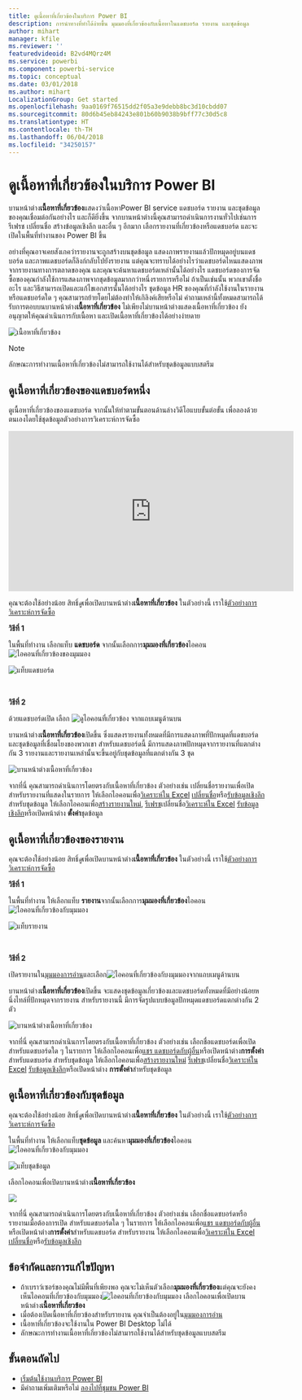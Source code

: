```yaml
---
title: ดูเนื้อหาที่เกี่ยวข้องในบริการ Power BI
description: การนำทางที่ทำได้ง่ายขึ้น มุมมองที่เกี่ยวข้องกับเนื้อหาในแดชบอร์ด รายงาน และชุดข้อมูล
author: mihart
manager: kfile
ms.reviewer: ''
featuredvideoid: B2vd4MQrz4M
ms.service: powerbi
ms.component: powerbi-service
ms.topic: conceptual
ms.date: 03/01/2018
ms.author: mihart
LocalizationGroup: Get started
ms.openlocfilehash: 9aa0169f76515dd2f05a3e9debb8bc3d10cbdd07
ms.sourcegitcommit: 80d6b45eb84243e801b60b9038b9bff77c30d5c8
ms.translationtype: HT
ms.contentlocale: th-TH
ms.lasthandoff: 06/04/2018
ms.locfileid: "34250157"
---
```

# <a name="view-related-content-in-power-bi-service"></a>ดูเนื้อหาที่เกี่ยวข้องในบริการ Power BI
บานหน้าต่าง**เนื้อหาที่เกี่ยวข้อง**แสดงว่าเนื้อหาPower BI service แดชบอร์ด รายงาน และชุดข้อมูลของคุณเชื่อมต่อกันอย่างไร  และก็ดียิ่งขึ้น จากบานหน้าต่างนี้คุณสามารถดำเนินการงานทั่วไปเช่นการรีเฟรช เปลี่ยนชื่อ สร้างข้อมูลเชิงลึก และอื่น ๆ อีกมาก เลือกรายงานที่เกี่ยวข้องหรือแดชบอร์ด และจะเปิดในพื้นที่ทำงานของ Power BI ขึ้น   

อย่างที่คุณอาจเคยสังเกคว่ารายงานจะถูกสร้างบนชุดข้อมูล แสดงภาพรายงานแล้วปักหมุดอยู่บนแดชบอร์ด และภาพแดชบอร์ดก็ลิงก์กลับไปยังรายงาน แต่คุณจะทราบได้อย่างไรว่าแดชบอร์ดไหนแสดงภาพจากรายงานทางการตลาดของคุณ และคุณจะค้นหาแดชบอร์ดเหล่านั้นได้อย่างไร แดชบอร์ดของการจัดซื้อของคุณกำลังใช้การแสดงภาพจากชุดข้อมูลมากกว่าหนึ่งรายการหรือไม่ ถ้าเป็นเช่นนั้น พวกเขาตั้งชื่ออะไร และวิธีสามารถเปิดและแก้ไขเอกสารนั้นได้อย่างไร ชุดข้อมูล HR ของคุณที่กำลังใช้งานในรายงานหรือแดชบอร์ดใด ๆ คุณสามารถย้ายโดยไม่ต้องทำให้เกิลิงค์เสียหรือไม่ คำถามเหล่านี้ทั้งหมดสามารถได้รับการตอบบนบานหน้าต่าง**เนื้อหาที่เกี่ยวข้อง**  ไม่เพียงไม่บานหน้าต่างแสดงเนื้อหาที่เกี่ยวข้อง ยังอนุญาตให้คุณดำเนินการกับเนื้อหา และเปิดเนื้อหาที่เกี่ยวข้องได้อย่างง่ายดาย

![เนื้อหาที่เกี่ยวข้อง](media/service-related-content/power-bi-view-related-dashboard-new.png)

> [!NOTE]
> ลักษณะการทำงานเนื้อหาที่เกี่ยวข้องไม่สามารถใช้งานได้สำหรับชุดข้อมูลแบบสตรีม
> 
> 

## <a name="view-related-content-for-a-dashboard"></a>ดูเนื้อหาที่เกี่ยวข้องของแดชบอร์ดหนึ่ง
ดูเนื้อหาที่เกี่ยวข้องของแดชบอร์ด จากนั้นให้ทำตามขั้นตอนด้านล่างวิดีโอแบบขั้นต่อขั้น เพื่อลองด้วยตนเองโดยใช้ชุดข้อมูลตัวอย่างการวิเคราะห์การจัดซื้อ

<iframe width="560" height="315" src="https://www.youtube.com/embed/B2vd4MQrz4M#t=3m05s" frameborder="0" allowfullscreen></iframe>


คุณจะต้องใช้อย่างน้อย สิทธิ์*ดู*เพื่อเปิดบานหน้าต่าง**เนื้อหาที่เกี่ยวข้อง** ในตัวอย่างนี้ เราใช้[ตัวอย่างการวิเคราะห์การจัดซื้อ](sample-procurement.md)

**วิธีที่ 1**

ในพื้นที่ทำงาน เลือกแท็บ **แดชบอร์ด** จากนั้นเลือกการ**มุมมองที่เกี่ยวข้อง**ไอคอน![ไอคอนที่เกี่ยวข้องของมุมมอง](media/service-related-content/power-bi-view-related-icon-new.png)

![แท็บแดชบอร์ด](media/service-related-content/power-bi-view-related-dash-newer.png)

<br>

**วิธีที่ 2**

ด้วยแดชบอร์ดเปิด เลือก   ![ดูไอคอนที่เกี่ยวข้อง](media/service-related-content/power-bi-view-related-new.png) จากแถบเมนูด้านบน

บานหน้าต่าง**เนื้อหาที่เกี่ยวข้อง**เปิดขึ้น ซึ่งแสดงรายงานทั้งหมดที่มีการแสดงภาพที่ปักหมุดที่แดชบอร์ดและชุดข้อมูลที่เชื่อมโยงของพวกเขา สำหรับแดชบอร์ดนี้ มีการแสดงภาพปักหมุดจากรายงานที่แตกต่างกัน 3 รายงานและรายงานเหล่านั้นจะขึ้นอยู่กับชุดข้อมูลที่แตกต่างกัน 3 ชุด

![บานหน้าต่างเนื้อหาที่เกี่ยวข้อง](media/service-related-content/power-bi-view-related-dashboard-new.png)

จากที่นี่ คุณสามารถดำเนินการโดยตรงกับเนื้อหาที่เกี่ยวข้อง  ตัวอย่างเช่น เปลี่ยนชื่อรายงานเพื่อเปิด  สำหรับรายงานที่แสดงในรายการ ให้เลือกไอคอนเพื่อ[วิเคราะห์ใน Excel](service-analyze-in-excel.md) [เปลี่ยนชื่อ](service-rename.md)หรือ[รับข้อมูลเชิงลึก](service-insights.md) สำหรับชุดข้อมูล ให้เลือกไอคอนเพื่อ[สร้างรายงานใหม่](service-report-create-new.md), [รีเฟรช](refresh-data.md)เปลี่ยนชื่อ[วิเคราะห์ใน Excel](service-analyze-in-excel.md) [รับข้อมูลเชิงลึก](service-insights.md)หรือเปิดหน้าต่าง **ตั้งค่า**ชุดข้อมูล  

## <a name="view-related-content-for-a-report"></a>ดูเนื้อหาที่เกี่ยวข้องของรายงาน
คุณจะต้องใช้อย่างน้อย สิทธิ์*ดู*เพื่อเปิดบานหน้าต่าง**เนื้อหาที่เกี่ยวข้อง** ในตัวอย่างนี้ เราใช้[ตัวอย่างการวิเคราะห์การจัดซื้อ](sample-procurement.md)

**วิธีที่ 1**

ในพื้นที่ทำงาน ให้เลือกแท็บ **รายงาน**จากนั้นเลือกการ**มุมมองที่เกี่ยวข้อง**ไอคอน![ไอคอนที่เกี่ยวข้องกับมุมมอง](media/service-related-content/power-bi-view-related-icon-new.png)

![แท็บรายงาน](media/service-related-content/power-bi-view-related-report-newer.png)

<br>

**วิธีที่ 2**

เปิดรายงานใน[มุมมองการอ่าน](service-reading-view-and-editing-view.md)และเลือก![ไอคอนที่เกี่ยวข้องกับงมุมมอง](media/service-related-content/power-bi-view-related-new.png)จากแถบเมนูด้านบน

บานหน้าต่าง**เนื้อหาที่เกี่ยวข้อง**เปิดขึ้น จะแสดงชุดข้อมูลเกี่ยวข้องและแดชบอร์ดทั้งหมดที่มีอย่างน้อยหนึ่งไทล์ที่ปักหมุดจากรายงาน สำหรับรายงานนี้ มีการจัดรูปแบบข้อมูลปักหมุดแดชบอร์ดแตกต่างกัน 2 ตัว

![บานหน้าต่างเนื้อหาที่เกี่ยวข้อง](media/service-related-content/power-bi-view-related-report.png)

จากที่นี่ คุณสามารถดำเนินการโดยตรงกับเนื้อหาที่เกี่ยวข้อง  ตัวอย่างเช่น เลือกชื่อแดชบอร์ดเพื่อเปิด  สำหรับแดชบอร์ดใด ๆ ในรายการ ให้เลือกไอคอนเพื่อ[แชร แดชบอร์ดกับผู้อื่น](service-share-dashboards.md)หรือเปิดหน้าต่าง**การตั้งค่า**สำหรับแดชบอร์ด สำหรับชุดข้อมูล ให้เลือกไอคอนเพื่อ[สร้างรายงานใหม่](service-report-create-new.md) [รีเฟรช](refresh-data.md)เปลี่ยนชื่อ[วิเคราะห์ใน Excel](service-analyze-in-excel.md) [รับข้อมูลเชิงลึก](service-insights.md)หรือเปิดหน้าต่าง **การตั้งค่า**สำหรับชุดข้อมูล  

## <a name="view-related-content-for-a-dataset"></a>ดูเนื้อหาที่เกี่ยวข้องกับชุดข้อมูล
คุณจะต้องใช้อย่างน้อย สิทธิ์*ดู*เพื่อเปิดบานหน้าต่าง**เนื้อหาที่เกี่ยวข้อง** ในตัวอย่างนี้ เราใช้[ตัวอย่างการวิเคราะห์การจัดซื้อ](sample-procurement.md)

ในพื้นที่ทำงาน ให้เลือกแท็บ**ชุดข้อมูล** และค้นหา**มุมมองที่เกี่ยวข้อง**ไอคอน![ไอคอนที่เกี่ยวข้องกับมุมมอง](media/service-related-content/power-bi-view-related-icon-new.png)

![แท็บชุดข้อมูล](media/service-related-content/power-bi-view-related-dataset-newer.png)

เลือกไอคอนเพื่อเปิดบานหน้าต่าง**เนื้อหาที่เกี่ยวข้อง**

![](media/service-related-content/power-bi-datasets.png)

จากที่นี่ คุณสามารถดำเนินการโดยตรงกับเนื้อหาที่เกี่ยวข้อง  ตัวอย่างเช่น เลือกชื่อแดชบอร์ดหรือรายงานเมื่อต้องการเปิด  สำหรับแดชบอร์ดใด ๆ ในรายการ ให้เลือกไอคอนเพื่อ[แชร แดชบอร์ดกับผู้อื่น](service-share-dashboards.md)หรือเปิดหน้าต่าง**การตั้งค่า**สำหรับแดชบอร์ด สำหรับรายงาน ให้เลือกไอคอนเพื่อ[วิเคราะห์ใน Excel](service-analyze-in-excel.md) [เปลี่ยนชื่อ](service-rename.md)หรือ[รับข้อมูลเชิงลึก](service-insights.md)  

## <a name="limitations-and-troubleshooting"></a>ข้อจำกัดและการแก้ไขปัญหา
* ถ้าเบราว์เซอร์ของคุณไม่มีพื้นที่เพียงพอ คุณจะไม่เห็นตัวเลือก**มุมมองที่เกี่ยวข้อง**แต่คุณจะยังคงเห็นไอคอนที่เกี่ยวข้องกับมุมมอง![ไอคอนที่เกี่ยวข้องกับมุมมอง](media/service-related-content/power-bi-view-related-icon-new.png) เลือกไอคอนเพื่อเปิดบานหน้าต่าง**เนื้อหาที่เกี่ยวข้อง**
* เมื่อต้องเปิดเนื้อหาที่เกี่ยวข้องสำหรับรายงาน คุณจำเป็นต้องอยู่ใน[มุมมองการอ่าน](service-reading-view-and-editing-view.md)
* เนื้อหาที่เกี่ยวข้องจะใช้งานใน Power BI Desktop ไม่ได้
* ลักษณะการทำงานเนื้อหาที่เกี่ยวข้องไม่สามารถใช้งานได้สำหรับชุดข้อมูลแบบสตรีม

## <a name="next-steps"></a>ขั้นตอนถัดไป
* [เริ่มต้นใช้งานบริการ Power BI](service-get-started.md)
* มีคำถามเพิ่มเติมหรือไม่ [ลองไปที่ชุมชน Power BI](http://community.powerbi.com/)

